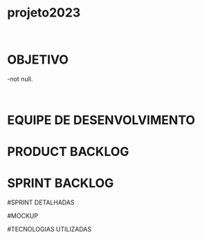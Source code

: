 # projeto2023

<br>

# OBJETIVO

-not null.

<br>

# EQUIPE DE DESENVOLVIMENTO

# PRODUCT BACKLOG

# SPRINT BACKLOG

#SPRINT DETALHADAS

#MOCKUP

#TECNOLOGIAS UTILIZADAS
